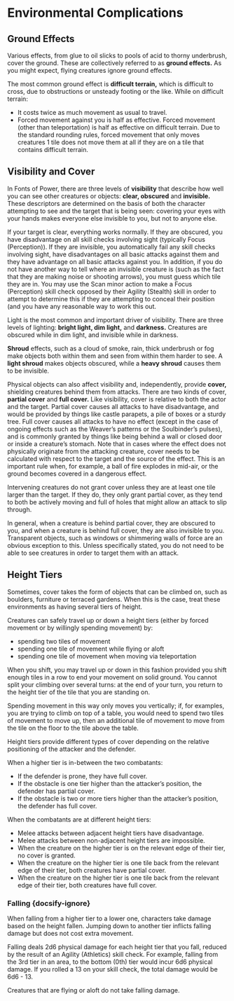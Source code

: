 # Environmental Complications

## Ground Effects

Various effects, from glue to oil slicks to pools of acid to thorny underbrush, cover the ground. These are collectively referred to as **ground effects.** As you might expect, flying creatures ignore ground effects.

The most common ground effect is **difficult terrain,** which is difficult to cross, due to obstructions or unsteady footing or the like. While on difficult terrain:

- It costs twice as much movement as usual to travel.
- Forced movement against you is half as effective.
  Forced movement (other than teleportation) is half as effective on difficult terrain. Due to the standard rounding rules, forced movement that only moves creatures 1 tile does not move them at all if they are on a tile that contains difficult terrain.

## Visibility and Cover

In Fonts of Power, there are three levels of **visibility** that describe how well you can see other creatures or objects: **clear, obscured** and **invisible.** These descriptors are determined on the basis of both the character attempting to see and the target that is being seen: covering your eyes with your hands makes everyone else invisible to you, but not to anyone else.

If your target is clear, everything works normally. If they are obscured, you have disadvantage on all skill checks involving sight (typically Focus (Perception)). If they are invisible, you automatically fail any skill checks involving sight, have disadvantages on all basic attacks against them and they have advantage on all basic attacks against you. In addition, if you do not have another way to tell where an invisible creature is (such as the fact that they are making noise or shooting arrows), you must guess which tile they are in. You may use the Scan minor action to make a Focus (Perception) skill check opposed by their Agility (Stealth) skill in order to attempt to determine this if they are attempting to conceal their position (and you have any reasonable way to work this out.

Light is the most common and important driver of visibility. There are three levels of lighting: **bright light, dim light,** and **darkness.** Creatures are obscured while in dim light, and invisible while in darkness.

**Shroud** effects, such as a cloud of smoke, rain, thick underbrush or fog make objects both within them and seen from within them harder to see. A **light shroud** makes objects obscured, while a **heavy shroud** causes them to be invisible.

Physical objects can also affect visibility and, independently, provide **cover,** shielding creatures behind them from attacks. There are two kinds of cover, **partial cover** and **full cover.** Like visibility, cover is relative to both the actor and the target. Partial cover causes all attacks to have disadvantage, and would be provided by things like castle parapets, a pile of boxes or a sturdy tree. Full cover causes all attacks to have no effect (except in the case of ongoing effects such as the Weaver’s patterns or the Soulbinder’s pulses), and is commonly granted by things like being behind a wall or closed door or inside a creature’s stomach. Note that in cases where the effect does not physically originate from the attacking creature, cover needs to be calculated with respect to the target and the source of the effect. This is an important rule when, for example, a ball of fire explodes in mid-air, or the ground becomes covered in a dangerous effect.

Intervening creatures do not grant cover unless they are at least one tile larger than the target. If they do, they only grant partial cover, as they tend to both be actively moving and full of holes that might allow an attack to slip through.

In general, when a creature is behind partial cover, they are obscured to you, and when a creature is behind full cover, they are also invisible to you. Transparent objects, such as windows or shimmering walls of force are an obvious exception to this. Unless specifically stated, you do not need to be able to see creatures in order to target them with an attack.

## Height Tiers

Sometimes, cover takes the form of objects that can be climbed on, such as boulders, furniture or terraced gardens. When this is the case, treat these environments as having several tiers of height.

Creatures can safely travel up or down a height tiers (either by forced movement or by willingly spending movement) by:

- spending two tiles of movement
- spending one tile of movement while flying or aloft
- spending one tile of movement when moving via teleportation

When you shift, you may travel up or down in this fashion provided you shift enough tiles in a row to end your movement on solid ground. You cannot split your climbing over several turns: at the end of your turn, you return to the height tier of the tile that you are standing on.

Spending movement in this way only moves you vertically; if, for examples, you are trying to climb on top of a table, you would need to spend two tiles of movement to move up, then an additional tile of movement to move from the tile on the floor to the tile above the table.

Height tiers provide different types of cover depending on the relative positioning of the attacker and the defender.

When a higher tier is in-between the two combatants:

- If the defender is prone, they have full cover.
- If the obstacle is one tier higher than the attacker’s position, the defender has partial cover.
- If the obstacle is two or more tiers higher than the attacker’s position, the defender has full cover.

When the combatants are at different height tiers:

- Melee attacks between adjacent height tiers have disadvantage.
- Melee attacks between non-adjacent height tiers are impossible.
- When the creature on the higher tier is on the relevant edge of their tier, no cover is granted.
- When the creature on the higher tier is one tile back from the relevant edge of their tier, both creatures have partial cover.
- When the creature on the higher tier is one tile back from the relevant edge of their tier, both creatures have full cover.

### Falling {docsify-ignore}

When falling from a higher tier to a lower one, characters take damage based on the height fallen. Jumping down to another tier inflicts falling damage but does not cost extra movement.

Falling deals 2d6 physical damage for each height tier that you fall, reduced by the result of an Agility (Athletics) skill check. For example, falling from the 3rd tier in an area, to the bottom (0th) tier would incur 6d6 physical damage. If you rolled a 13 on your skill check, the total damage would be 6d6 - 13.

Creatures that are flying or aloft do not take falling damage.
